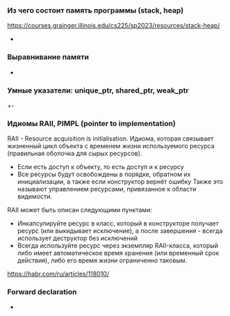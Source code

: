 ### Из чего состоит память программы (stack, heap)

https://courses.grainger.illinois.edu/cs225/sp2023/resources/stack-heap/

+

### Выравнивание памяти

+

### Умные указатели: unique_ptr, shared_ptr, weak_ptr

+-

### Идиомы RAII, PIMPL (pointer to implementation)

RAII - Resource acquisition is initialisation. Идиома, которая связывает жизненный цикл объекта с временем жизни используемого ресурса (правильная оболочка для сырых ресурсов). 
- Если есть доступ к объекту, то есть доступ и к ресурсу
- Все ресурсы будут освобождены в порядке, обратном их инициализации, а также если конструктор вернёт ошибку
Также это называют управлением ресурсами, привязанное к области видимости.

RAII может быть описан следующими пунктами:
- Инкапсулируйте ресурс в класс, который в конструкторе получает ресурс (или выкидывает исключение), а после завершения - всегда использует деструктор без исключений
- Всегда используйте ресурс через экземпляр RAII-класса, который либо имеет автоматическое время хранения (или временный срок действия), либо его время жизни ограниченно таковым.

https://habr.com/ru/articles/118010/

### Forward declaration

+



